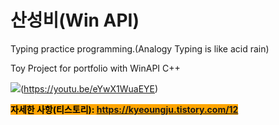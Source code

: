 # 산성비(Win API)
Typing practice programming.(Analogy Typing is like acid rain)  

Toy Project for portfolio with WinAPI C++  

<img src="https://img1.daumcdn.net/thumb/R1280x0/?scode=mtistory2&fname=https%3A%2F%2Fblog.kakaocdn.net%2Fdn%2F6mvKU%2FbtrWQ4FbAdy%2F3KgOBpF8KuNoKR5gP9hr00%2Fimg.png">(https://youtu.be/eYwX1WuaEYE)

<mark style="background-color:orange">**자세한 사항(티스토리): https://kyeoungju.tistory.com/12**  </mark> 
